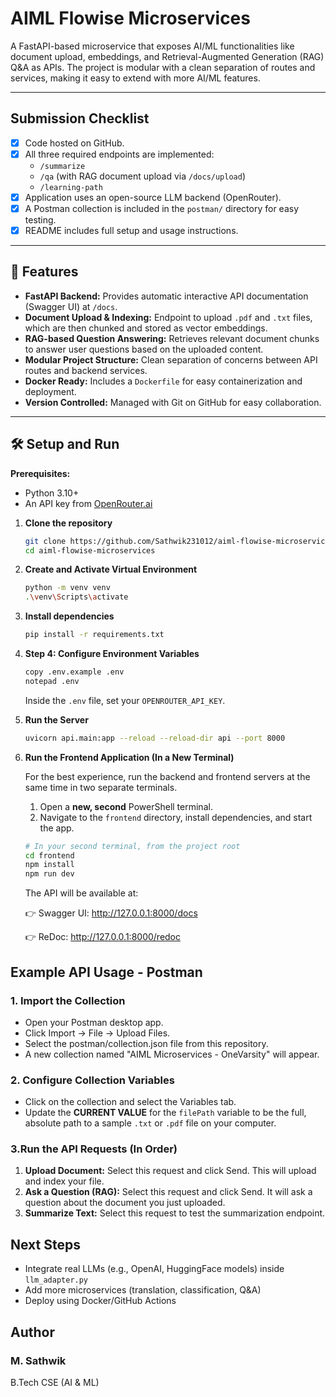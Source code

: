 # AIML Flowise Microservices

A FastAPI-based microservice that exposes AI/ML functionalities like document upload, embeddings, and Retrieval-Augmented Generation (RAG) Q&A as APIs. The project is modular with a clean separation of routes and services, making it easy to extend with more AI/ML features.

---

## Submission Checklist
- [x] Code hosted on GitHub.
- [x] All three required endpoints are implemented:
  - `/summarize`
  - `/qa` (with RAG document upload via `/docs/upload`)
  - `/learning-path`
- [x] Application uses an open-source LLM backend (OpenRouter).
- [x] A Postman collection is included in the `postman/` directory for easy testing.
- [x] README includes full setup and usage instructions.

---

## 🚀 Features
- **FastAPI Backend:** Provides automatic interactive API documentation (Swagger UI) at `/docs`.
- **Document Upload & Indexing:** Endpoint to upload `.pdf` and `.txt` files, which are then chunked and stored as vector embeddings.
- **RAG-based Question Answering:** Retrieves relevant document chunks to answer user questions based on the uploaded content.
- **Modular Project Structure:** Clean separation of concerns between API routes and backend services.
- **Docker Ready:** Includes a `Dockerfile` for easy containerization and deployment.
- **Version Controlled:** Managed with Git on GitHub for easy collaboration.

---

## 🛠️ Setup and Run

**Prerequisites:**
*   Python 3.10+
*   An API key from [OpenRouter.ai](https://openrouter.ai/keys)


1. **Clone the repository**
   ```bash
   git clone https://github.com/Sathwik231012/aiml-flowise-microservices.git
   cd aiml-flowise-microservices
   ```

2. **Create and Activate Virtual Environment**
   ```bash
   python -m venv venv
   .\venv\Scripts\activate
   ```


3. **Install dependencies**
   ```bash
   pip install -r requirements.txt
   ```

4. **Step 4: Configure Environment Variables**
   ```bash
   copy .env.example .env
   notepad .env
   ```
   Inside the `.env` file, set your `OPENROUTER_API_KEY`.

5. **Run the Server**

   ```bash
   uvicorn api.main:app --reload --reload-dir api --port 8000
   ```

6. **Run the Frontend Application (In a New Terminal)**

    For the best experience, run the backend and frontend servers at the same time in two separate terminals.

    1.  Open a **new, second** PowerShell terminal.
    2.  Navigate to the `frontend` directory, install dependencies, and start the app.

    ```bash
    # In your second terminal, from the project root
    cd frontend
    npm install
    npm run dev
    ```
    The API will be available at:

    👉 Swagger UI: http://127.0.0.1:8000/docs

    👉 ReDoc: http://127.0.0.1:8000/redoc


## Example API Usage - Postman

### 1. Import the Collection

- Open your Postman desktop app.
- Click Import -> File -> Upload Files.
- Select the postman/collection.json file from this repository.
- A new collection named "AIML Microservices - OneVarsity" will appear.

### 2. Configure Collection Variables

- Click on the collection and select the Variables tab.
- Update the **CURRENT VALUE** for the `filePath` variable to be the full, absolute path to a sample `.txt` or `.pdf` file on your computer.

### 3.Run the API Requests (In Order)

1. **Upload Document:** Select this request and click Send. This will upload and index your file.
2. **Ask a Question (RAG):** Select this request and click Send. It will ask a question about the document you just uploaded.
3. **Summarize Text:** Select this request to test the summarization endpoint.


## Next Steps

- Integrate real LLMs (e.g., OpenAI, HuggingFace models) inside `llm_adapter.py`
- Add more microservices (translation, classification, Q&A)
- Deploy using Docker/GitHub Actions

## Author

### M. Sathwik

B.Tech CSE (AI & ML) 
